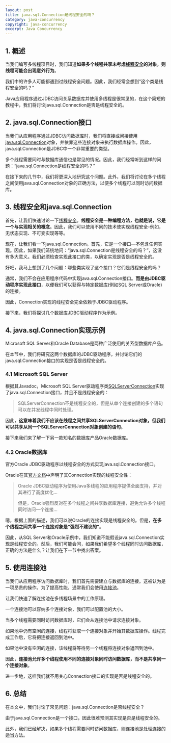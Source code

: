 ```yaml
---
layout: post
title: java.sql.Connection是线程安全的吗？
category: java-concurrency
copyright: java-concurrency
excerpt: Java Concurrency
---
```


## 1. 概述

当我们编写多线程项目时，我们知道**如果多个线程共享未考虑[线程安全](https://www.baeldung.com/java-thread-safety)的对象，则线程可能会出现意外行为**。

我们中的许多人可能都遇到过线程安全问题。因此，我们经常会想到“这个类是线程安全的吗？”

Java应用程序通过JDBC访问关系数据库并使用多线程是很常见的，在这个简短的教程中，我们将讨论java.sql.Connection是否是线程安全的。

## 2. java.sql.Connection接口

当我们从应用程序通过JDBC访问数据库时，我们将直接或间接使用[java.sql.Connection](https://docs.oracle.com/en/java/javase/21/docs/api/java.sql/java/sql/Connection.html)对象，并依靠这些连接对象来执行数据库操作。因此，java.sql.Connection是JDBC中一个非常重要的类型。

多个线程需要同时与数据库通信也是常见的情况。因此，我们经常听到这样的问题：“java.sql.Connection是线程安全的吗？”

在接下来的几节中，我们将更深入地研究这个问题。此外，我们将讨论在多个线程之间使用java.sql.Connection对象的正确方法，以便多个线程可以同时访问数据库。

## 3. 线程安全和java.sql.Connection

首先，让我们快速讨论一下[线程安全](https://www.baeldung.com/java-thread-safety)。**线程安全是一种编程方法，也就是说，它是一个与实现相关的概念**。因此，我们可以使用不同的技术使实现线程安全-例如，无状态实现、不可变实现等等。

现在，让我们看一下java.sql.Connection。首先，它是一个接口—不包含任何实现。因此，如果我们笼统地问：“java.sql.Connection是线程安全的吗？”，这没有多大意义。我们必须检查实现此接口的类，以确定实现是否是线程安全的。

好吧，我马上想到了几个问题：哪些类实现了这个接口？它们是线程安全的吗？

通常，我们不会在应用程序代码中实现java.sql.Connection接口。**而是由JDBC驱动程序实现此接口**，以便我们可以获得与特定数据库(例如SQL Server或Oracle)的连接。

因此，Connection实现的线程安全完全依赖于JDBC驱动程序。

接下来，我们将探讨几个数据库JDBC驱动程序作为示例。

## 4. java.sql.Connection实现示例

Microsoft SQL Server和Oracle Database是两种广泛使用的关系型数据库产品。

在本节中，我们将研究这两个数据库的JDBC驱动程序，并讨论它们的java.sql.Connection接口的实现是否是线程安全的。

### 4.1 Microsoft SQL Server

根据其Javadoc，Microsoft SQL Server驱动程序类[SQLServerConnection](https://www.javadoc.io/doc/com.microsoft.sqlserver/mssql-jdbc/latest/com.microsoft.sqlserver.jdbc/com/microsoft/sqlserver/jdbc/SQLServerConnection.html)实现了java.sql.Connection接口，并且不是线程安全的：

> SQLServerConnection不是线程安全的，但是从单个连接创建的多个语句可以在并发线程中同时处理。

因此，**这意味着我们不应该在线程之间共享SQLServerConnection对象，但我们可以共享从同一个SQLServerConnection对象创建的语句**。

接下来我们来了解一下另一款知名的数据库产品Oracle数据库。

### 4.2 Oracle数据库

官方Oracle JDBC驱动程序以线程安全的方式实现java.sql.Connection接口。

Oracle在其[官方文档](https://docs.oracle.com/cd/B19306_01/java.102/b14355/apxtips.htm#i1005436)中声明了其Connection实现的线程安全性：

> Oracle JDBC驱动程序为使用Java多线程的应用程序提供全面支持，并对其进行了高度优化...
>
> 但是，Oracle强烈反对在多个线程之间共享数据库连接，避免允许多个线程同时访问一个连接...

嗯，根据上面的描述，我们可以说Oracle的连接实现是线程安全的。但是，**在多个线程之间共享一个连接对象是“强烈不建议的”**。

因此，从SQL Server和Oracle示例中，我们知道不能假设java.sql.Connection实现是线程安全的。然后，我们可能会问，如果我们希望多个线程同时访问数据库，正确的方法是什么？让我们在下一节中找出答案。

## 5. 使用连接池

当我们从应用程序访问数据库时，我们首先需要建立与数据库的连接。这被认为是一项昂贵的操作。为了提高性能，通常我们会使用[连接池](https://www.baeldung.com/java-connection-pooling)。

让我们快速了解连接池在多线程场景中的工作原理。

一个连接池可以容纳多个连接对象，我们可以配置池的大小。

当多个线程需要同时访问数据库时，它们会从连接池中请求连接对象。

如果池中仍有空闲的连接，线程将获取一个连接对象并开始其数据库操作。线程完成工作后，它将把连接返回到池中。

如果池中没有空闲的连接，该线程将等待另一个线程将连接对象返回到池中。

因此，**连接池允许多个线程使用不同的连接对象同时访问数据库，而不是共享同一个连接对象**。

进一步地，这样我们就不用关心Connection接口的实现是否是线程安全的。

## 6. 总结

在本文中，我们讨论了常见问题：java.sql.Connection是否线程安全？

由于java.sql.Connection是一个接口，因此很难预测其实现是否是线程安全的。

此外，我们已经解决，如果多个线程需要同时访问数据库，则连接池是处理连接的适当方法。